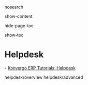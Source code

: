 nosearch  

show-content  

hide-page-toc  

show-toc  

# Helpdesk

<div class="seealso">

\- [Konvergo ERP Tutorials: Helpdesk](https://www.odoo.com/slides/helpdesk-51)

</div>

<div class="toctree" titlesonly="">

helpdesk/overview helpdesk/advanced

</div>
